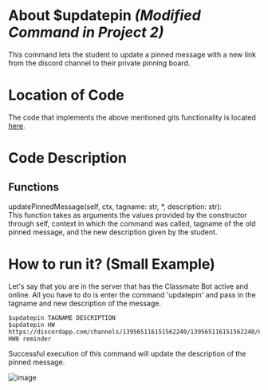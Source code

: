 # About $updatepin _(Modified Command in Project 2)_
This command lets the student to update a pinned message with a new link from the discord channel to their private pinning board.

# Location of Code
The code that implements the above mentioned gits functionality is located [here](https://github.com/SE21-Team2/ClassMateBot/blob/main/cogs/pinning.py).

# Code Description
## Functions
updatePinnedMessage(self, ctx, tagname: str, *, description: str): <br>
This function takes as arguments the values provided by the constructor through self, context in which the command was called, tagname of the old pinned message, and the new description given by the student.

# How to run it? (Small Example)
Let's say that you are in the server that has the Classmate Bot active and online. All you have to do is 
enter the command 'updatepin' and pass in the tagname and new description of the message.
```
$updatepin TAGNAME DESCRIPTION
$updatepin HW https://discordapp.com/channels/139565116151562240/139565116151562240/890814489480531969 HW8 reminder
```
Successful execution of this command will update the description of the pinned message.

![image](https://user-images.githubusercontent.com/32313919/140256002-0ae1f0c6-b84a-43a4-9f83-42356d47cc7b.png)

